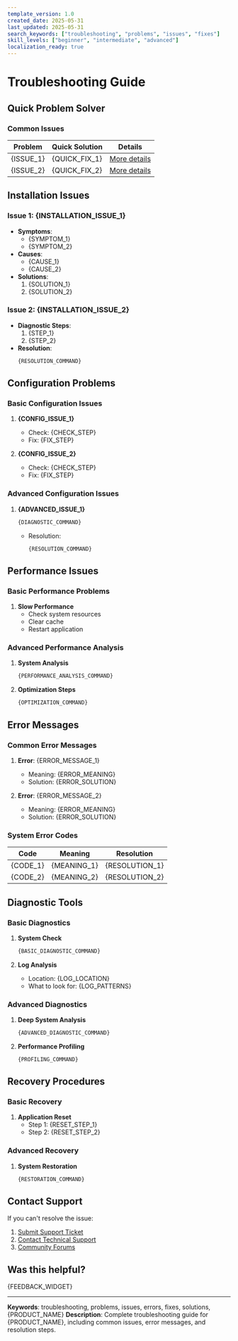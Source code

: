 ```yaml
---
template_version: 1.0
created_date: 2025-05-31
last_updated: 2025-05-31
search_keywords: ["troubleshooting", "problems", "issues", "fixes"]
skill_levels: ["beginner", "intermediate", "advanced"]
localization_ready: true
---
```


# Troubleshooting Guide

## Quick Problem Solver
<!-- skill-level: beginner -->
### Common Issues
| Problem | Quick Solution | Details |
|---------|---------------|----------|
| {ISSUE_1} | {QUICK_FIX_1} | [More details](#issue-1) |
| {ISSUE_2} | {QUICK_FIX_2} | [More details](#issue-2) |

## Installation Issues

### Issue 1: {INSTALLATION_ISSUE_1}
<!-- skill-level: beginner -->
- **Symptoms**:
  - {SYMPTOM_1}
  - {SYMPTOM_2}
- **Causes**:
  - {CAUSE_1}
  - {CAUSE_2}
- **Solutions**:
  1. {SOLUTION_1}
  2. {SOLUTION_2}

### Issue 2: {INSTALLATION_ISSUE_2}
<!-- skill-level: intermediate -->
- **Diagnostic Steps**:
  1. {STEP_1}
  2. {STEP_2}
- **Resolution**:
  ```bash
  {RESOLUTION_COMMAND}
  ```

## Configuration Problems

### Basic Configuration Issues
<!-- skill-level: beginner -->
1. **{CONFIG_ISSUE_1}**
   - Check: {CHECK_STEP}
   - Fix: {FIX_STEP}

2. **{CONFIG_ISSUE_2}**
   - Check: {CHECK_STEP}
   - Fix: {FIX_STEP}

### Advanced Configuration Issues
<!-- skill-level: advanced -->
1. **{ADVANCED_ISSUE_1}**
   ```bash
   {DIAGNOSTIC_COMMAND}
   ```
   - Resolution:
     ```bash
     {RESOLUTION_COMMAND}
     ```

## Performance Issues

### Basic Performance Problems
<!-- skill-level: beginner -->
1. **Slow Performance**
   - Check system resources
   - Clear cache
   - Restart application

### Advanced Performance Analysis
<!-- skill-level: advanced -->
1. **System Analysis**
   ```bash
   {PERFORMANCE_ANALYSIS_COMMAND}
   ```

2. **Optimization Steps**
   ```bash
   {OPTIMIZATION_COMMAND}
   ```

## Error Messages

### Common Error Messages
<!-- skill-level: beginner -->
1. **Error**: {ERROR_MESSAGE_1}
   - Meaning: {ERROR_MEANING}
   - Solution: {ERROR_SOLUTION}

2. **Error**: {ERROR_MESSAGE_2}
   - Meaning: {ERROR_MEANING}
   - Solution: {ERROR_SOLUTION}

### System Error Codes
<!-- skill-level: intermediate -->
| Code | Meaning | Resolution |
|------|---------|------------|
| {CODE_1} | {MEANING_1} | {RESOLUTION_1} |
| {CODE_2} | {MEANING_2} | {RESOLUTION_2} |

## Diagnostic Tools

### Basic Diagnostics
<!-- skill-level: beginner -->
1. **System Check**
   ```bash
   {BASIC_DIAGNOSTIC_COMMAND}
   ```

2. **Log Analysis**
   - Location: {LOG_LOCATION}
   - What to look for: {LOG_PATTERNS}

### Advanced Diagnostics
<!-- skill-level: advanced -->
1. **Deep System Analysis**
   ```bash
   {ADVANCED_DIAGNOSTIC_COMMAND}
   ```

2. **Performance Profiling**
   ```bash
   {PROFILING_COMMAND}
   ```

## Recovery Procedures

### Basic Recovery
<!-- skill-level: beginner -->
1. **Application Reset**
   - Step 1: {RESET_STEP_1}
   - Step 2: {RESET_STEP_2}

### Advanced Recovery
<!-- skill-level: advanced -->
1. **System Restoration**
   ```bash
   {RESTORATION_COMMAND}
   ```

## Contact Support
<!-- skill-level: beginner -->
If you can't resolve the issue:
1. [Submit Support Ticket]({SUPPORT_URL})
2. [Contact Technical Support]({CONTACT_URL})
3. [Community Forums]({FORUM_URL})

<!-- feedback-section -->
## Was this helpful?
{FEEDBACK_WIDGET}
<!-- end-feedback-section -->

---

<!-- seo: start -->
**Keywords**: troubleshooting, problems, issues, errors, fixes, solutions, {PRODUCT_NAME}
**Description**: Complete troubleshooting guide for {PRODUCT_NAME}, including common issues, error messages, and resolution steps.
<!-- seo: end -->

